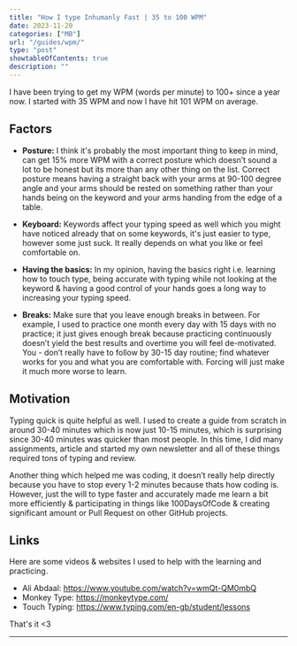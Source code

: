 ```yaml
---
title: "How I type Inhumanly Fast | 35 to 100 WPM"
date: 2023-11-20
categories: ["MB"]
url: "/guides/wpm/"
type: "post"
showtableOfContents: true
description: ""
---
```


I have been trying to get my WPM (words per minute) to 100+ since a year now. I started with 35 WPM and now I have hit 101 WPM on average.

## Factors

- **Posture:** I think it's probably the most important thing to keep in mind, can get 15% more WPM with a correct posture which doesn’t sound a lot to be honest but its more than any other thing on the list. Correct posture means having a straight back with your arms at 90-100 degree angle and your arms should be rested on something rather than your hands being on the keyword and your arms handing from the edge of a table.
  
- **Keyboard:** Keywords affect your typing speed as well which you might have noticed already that on some keywords, it's just easier to type, however some just suck. It really depends on what you like or feel comfortable on.
  
- **Having the basics:** In my opinion, having the basics right i.e. learning how to touch type, being accurate with typing while not looking at the keyword & having a good control of your hands goes a long way to increasing your typing speed.
  
- **Breaks:** Make sure that you leave enough breaks in between. For example, I used to practice one month every day with 15 days with no practice; it just gives enough break because practicing continuously doesn’t yield the best results and overtime you will feel de-motivated. You - don’t really have to follow by 30-15 day routine; find whatever works for you and what you are comfortable with. Forcing will just make it much more worse to learn.

## Motivation
Typing quick is quite helpful as well. I used to create a guide from scratch in around 30-40 minutes which is now just 10-15 minutes, which is surprising since 30-40 minutes was quicker than most people. In this time, I did many assignments, article and started my own newsletter and all of these things required tons of typing and review. 

Another thing which helped me was coding, it doesn’t really help directly because you have to stop every 1-2 minutes because thats how coding is. However, just the will to type faster and accurately made me learn a bit more efficiently & participating in things like 100DaysOfCode & creating significant amount or Pull Request on other GitHub projects.

## Links

Here are some videos & websites I used to help with the learning and practicing. 

- Ali Abdaal: https://www.youtube.com/watch?v=wmQt-QM0mbQ
- Monkey Type: https://monkeytype.com/
- Touch Typing: https://www.typing.com/en-gb/student/lessons

That's it <3 

----
